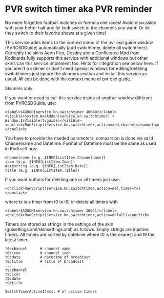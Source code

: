 <h1>PVR switch timer aka PVR reminder</h1>
No more forgotten football matches or formula one races! Avoid discussion with your better half and let kodi switch to the channels you want! Or let they switch to their favorite shows at a given time!

This service adds items to the context menu of the pvr osd guide window (PVROSDGuide) automatically (add switchtimer, delete all switchtimer). Currently the skins Aeon Flex, Destiny and a Confluence Mod from Kodinerds fully supports this service with additional
windows but other skins can this service implement too. Hints for integration see below here. If you aren't a skinner or don't need special windows for editing/deleting switchtimers just ignore the skinners section and install this service as usual. All can be done with the context menu of pvr osd guide.

Skinners only:

If you want or need to call this service inside of another window different from PVROSDGuide, use:

    <label>$ADDON[service.kn.switchtimer 30040]</label>
    <visible>System.HasAddon(service.kn.switchtimer) + Window.IsVisible(tvguide)</visible>
    <onclick>RunScript(service.kn.switchtimer,action=add,channel=channelname,icon=icon,date=datestring,title=title)</onclick>

You have to provide the needed parameters, comparsion is done via valid Channelname and Datetime. Format of Datetime must be the same as used in Kodi settings:

    channelname (e.g. $INFO[ListItem.Channelname])
    icon (e.g. $INFO[ListItem.Icon])
    datestring (e.g. $INFO[ListItem.Date])
    title (e.g. $INFO[ListItem.Title])

If you want buttons for deleting one or all timers just use:

    <onclick>RunScript(service.kn.switchtimer,action=del,timer=tx)</onclick>

where tx is a timer from t0 to t9, or delete all timers with

    <label>$ADDON[service.kn.switchtimer 30041]</label>
    <onclick>RunScript(service.kn.switchtimer,action=delall)</onclick>

Timers are stored as strings in the settings of the skin (guisettings.xml/skinsettings.xml) as follows. Empty strings are inactive timers. All timers are sorted by datetime where t0 is the nearest and t9 the latest timer.

    t0:channel      # channel name
    t0:icon         # channel icon
    t0:date         # datetime of broadcast
    t0:title        # title of broadcast
    ...
    t9:channel
    t9:icon
    t9:date
    t9:title

    SwitchTimerActiveItems: # of active timers
